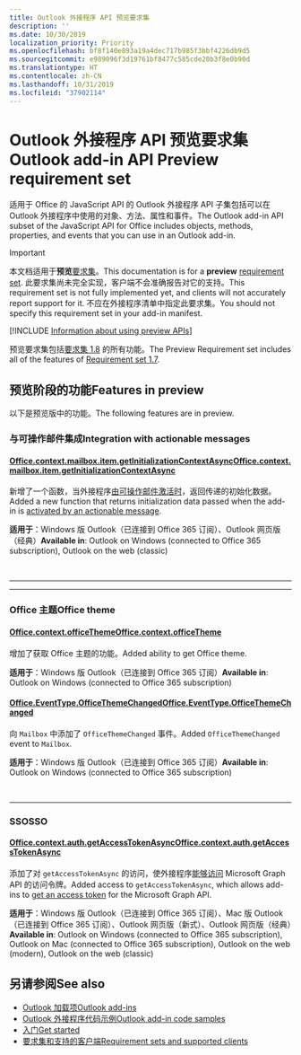 ```yaml
---
title: Outlook 外接程序 API 预览要求集
description: ''
ms.date: 10/30/2019
localization_priority: Priority
ms.openlocfilehash: bf8f140e893a19a4dec717b985f3bbf4226db9d5
ms.sourcegitcommit: e989096f3d19761bf8477c585cde20b3f8e0b90d
ms.translationtype: HT
ms.contentlocale: zh-CN
ms.lasthandoff: 10/31/2019
ms.locfileid: "37902114"
---
```

# <a name="outlook-add-in-api-preview-requirement-set"></a><span data-ttu-id="1ad92-102">Outlook 外接程序 API 预览要求集</span><span class="sxs-lookup"><span data-stu-id="1ad92-102">Outlook add-in API Preview requirement set</span></span>

<span data-ttu-id="1ad92-103">适用于 Office 的 JavaScript API 的 Outlook 外接程序 API 子集包括可以在 Outlook 外接程序中使用的对象、方法、属性和事件。</span><span class="sxs-lookup"><span data-stu-id="1ad92-103">The Outlook add-in API subset of the JavaScript API for Office includes objects, methods, properties, and events that you can use in an Outlook add-in.</span></span>

> [!IMPORTANT]
> <span data-ttu-id="1ad92-104">本文档适用于**预览**[要求集](/office/dev/add-ins/reference/requirement-sets/outlook-api-requirement-sets)。</span><span class="sxs-lookup"><span data-stu-id="1ad92-104">This documentation is for a **preview** [requirement set](/office/dev/add-ins/reference/requirement-sets/outlook-api-requirement-sets).</span></span> <span data-ttu-id="1ad92-105">此要求集尚未完全实现，客户端不会准确报告对它的支持。</span><span class="sxs-lookup"><span data-stu-id="1ad92-105">This requirement set is not fully implemented yet, and clients will not accurately report support for it.</span></span> <span data-ttu-id="1ad92-106">不应在外接程序清单中指定此要求集。</span><span class="sxs-lookup"><span data-stu-id="1ad92-106">You should not specify this requirement set in your add-in manifest.</span></span>

[!INCLUDE [Information about using preview APIs](../../../includes/using-preview-apis-host.md)]

<span data-ttu-id="1ad92-107">预览要求集包括[要求集 1.8](../requirement-set-1.8/outlook-requirement-set-1.8.md) 的所有功能。</span><span class="sxs-lookup"><span data-stu-id="1ad92-107">The Preview Requirement set includes all of the features of [Requirement set 1.7](../requirement-set-1.8/outlook-requirement-set-1.8.md).</span></span>

## <a name="features-in-preview"></a><span data-ttu-id="1ad92-108">预览阶段的功能</span><span class="sxs-lookup"><span data-stu-id="1ad92-108">Features in preview</span></span>

<span data-ttu-id="1ad92-109">以下是预览版中的功能。</span><span class="sxs-lookup"><span data-stu-id="1ad92-109">The following features are in preview.</span></span>

### <a name="integration-with-actionable-messages"></a><span data-ttu-id="1ad92-110">与可操作邮件集成</span><span class="sxs-lookup"><span data-stu-id="1ad92-110">Integration with actionable messages</span></span>

#### <a name="officecontextmailboxitemgetinitializationcontextasyncofficecontextmailboxitemmdgetinitializationcontextasyncoptions-callback"></a>[<span data-ttu-id="1ad92-111">Office.context.mailbox.item.getInitializationContextAsync</span><span class="sxs-lookup"><span data-stu-id="1ad92-111">Office.context.mailbox.item.getInitializationContextAsync</span></span>](office.context.mailbox.item.md#getinitializationcontextasyncoptions-callback)

<span data-ttu-id="1ad92-112">新增了一个函数，当外接程序[由可操作邮件激活时](/outlook/actionable-messages/invoke-add-in-from-actionable-message)，返回传递的初始化数据。</span><span class="sxs-lookup"><span data-stu-id="1ad92-112">Added a new function that returns initialization data passed when the add-in is [activated by an actionable message](/outlook/actionable-messages/invoke-add-in-from-actionable-message).</span></span>

<span data-ttu-id="1ad92-113">**适用于**：Windows 版 Outlook（已连接到 Office 365 订阅）、Outlook 网页版（经典）</span><span class="sxs-lookup"><span data-stu-id="1ad92-113">**Available in**: Outlook on Windows (connected to Office 365 subscription), Outlook on the web (classic)</span></span>

<br>

---

---

### <a name="office-theme"></a><span data-ttu-id="1ad92-114">Office 主题</span><span class="sxs-lookup"><span data-stu-id="1ad92-114">Office theme</span></span>

#### <a name="officecontextofficethemejavascriptapiofficeofficecontextofficetheme"></a>[<span data-ttu-id="1ad92-115">Office.context.officeTheme</span><span class="sxs-lookup"><span data-stu-id="1ad92-115">Office.context.officeTheme</span></span>](/javascript/api/office/office.context#officetheme)

<span data-ttu-id="1ad92-116">增加了获取 Office 主题的功能。</span><span class="sxs-lookup"><span data-stu-id="1ad92-116">Added ability to get Office theme.</span></span>

<span data-ttu-id="1ad92-117">**适用于**：Windows 版 Outlook（已连接到 Office 365 订阅）</span><span class="sxs-lookup"><span data-stu-id="1ad92-117">**Available in**: Outlook on Windows (connected to Office 365 subscription)</span></span>

#### <a name="officeeventtypeofficethemechangedjavascriptapiofficeofficeeventtype"></a>[<span data-ttu-id="1ad92-118">Office.EventType.OfficeThemeChanged</span><span class="sxs-lookup"><span data-stu-id="1ad92-118">Office.EventType.OfficeThemeChanged</span></span>](/javascript/api/office/office.eventtype)

<span data-ttu-id="1ad92-119">向 `Mailbox` 中添加了 `OfficeThemeChanged` 事件。</span><span class="sxs-lookup"><span data-stu-id="1ad92-119">Added `OfficeThemeChanged` event to `Mailbox`.</span></span>

<span data-ttu-id="1ad92-120">**适用于**：Windows 版 Outlook（已连接到 Office 365 订阅）</span><span class="sxs-lookup"><span data-stu-id="1ad92-120">**Available in**: Outlook on Windows (connected to Office 365 subscription)</span></span>

<br>

---

### <a name="sso"></a><span data-ttu-id="1ad92-121">SSO</span><span class="sxs-lookup"><span data-stu-id="1ad92-121">SSO</span></span>

#### <a name="officecontextauthgetaccesstokenasyncofficedevadd-insdevelopsso-in-office-add-inssso-api-reference"></a>[<span data-ttu-id="1ad92-122">Office.context.auth.getAccessTokenAsync</span><span class="sxs-lookup"><span data-stu-id="1ad92-122">Office.context.auth.getAccessTokenAsync</span></span>](/office/dev/add-ins/develop/sso-in-office-add-ins#sso-api-reference)

<span data-ttu-id="1ad92-123">添加了对 `getAccessTokenAsync` 的访问，使外接程序[能够访问](/outlook/add-ins/authenticate-a-user-with-an-sso-token) Microsoft Graph API 的访问令牌。</span><span class="sxs-lookup"><span data-stu-id="1ad92-123">Added access to `getAccessTokenAsync`, which allows add-ins to [get an access token](/outlook/add-ins/authenticate-a-user-with-an-sso-token) for the Microsoft Graph API.</span></span>

<span data-ttu-id="1ad92-124">**适用于**：Windows 版 Outlook（已连接到 Office 365 订阅）、Mac 版 Outlook（已连接到 Office 365 订阅）、Outlook 网页版（新式）、Outlook 网页版（经典）</span><span class="sxs-lookup"><span data-stu-id="1ad92-124">**Available in**: Outlook on Windows (connected to Office 365 subscription), Outlook on Mac (connected to Office 365 subscription), Outlook on the web (modern), Outlook on the web (classic)</span></span>

## <a name="see-also"></a><span data-ttu-id="1ad92-125">另请参阅</span><span class="sxs-lookup"><span data-stu-id="1ad92-125">See also</span></span>

- [<span data-ttu-id="1ad92-126">Outlook 加载项</span><span class="sxs-lookup"><span data-stu-id="1ad92-126">Outlook add-ins</span></span>](/outlook/add-ins/)
- [<span data-ttu-id="1ad92-127">Outlook 外接程序代码示例</span><span class="sxs-lookup"><span data-stu-id="1ad92-127">Outlook add-in code samples</span></span>](https://developer.microsoft.com/outlook/gallery/?filterBy=Outlook,Samples,Add-ins)
- [<span data-ttu-id="1ad92-128">入门</span><span class="sxs-lookup"><span data-stu-id="1ad92-128">Get started</span></span>](/outlook/add-ins/quick-start)
- [<span data-ttu-id="1ad92-129">要求集和支持的客户端</span><span class="sxs-lookup"><span data-stu-id="1ad92-129">Requirement sets and supported clients</span></span>](../../requirement-sets/outlook-api-requirement-sets.md)
